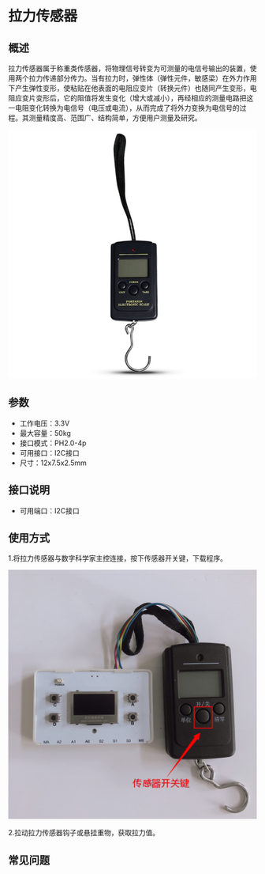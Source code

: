 # 拉力传感器

## 概述

拉力传感器属于称重类传感器，将物理信号转变为可测量的电信号输出的装置，使用两个拉力传递部分传力。当有拉力时，弹性体（弹性元件，敏感梁）在外力作用下产生弹性变形，使粘贴在他表面的电阻应变片（转换元件）也随同产生变形，电阻应变片变形后，它的阻值将发生变化（增大或减小），再经相应的测量电路把这一电阻变化转换为电信号（电压或电流），从而完成了将外力变换为电信号的过程。其测量精度高、范围广、结构简单，方便用户测量及研究。

![](../../.gitbook/assets/shulali-1.jpg)

## 参数

* 工作电压：3.3V
* 最大容量：50kg
* 接口模式：PH2.0-4p
* 可用接口：I2C接口
* 尺寸：12x7.5x2.5mm

## 接口说明

* 可用端口：I2C接口

## 使用方式

1.将拉力传感器与数字科学家主控连接，按下传感器开关键，下载程序。

![](../../.gitbook/assets/shulali-2.JPG)

2.拉动拉力传感器钩子或悬挂重物，获取拉力值。

## 常见问题